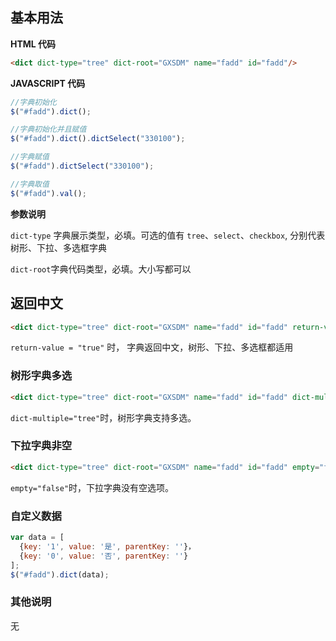 ## 基本用法

**HTML 代码**

``` html
<dict dict-type="tree" dict-root="GXSDM" name="fadd" id="fadd"/>
```

**JAVASCRIPT 代码**

``` javascript
//字典初始化
$("#fadd").dict();

//字典初始化并且赋值
$("#fadd").dict().dictSelect("330100");

//字典赋值
$("#fadd").dictSelect("330100");

//字典取值
$("#fadd").val();
```

**参数说明**

`dict-type` 字典展示类型，必填。可选的值有 `tree`、`select`、`checkbox`, 分别代表树形、下拉、多选框字典

`dict-root`字典代码类型，必填。大小写都可以

## 返回中文

``` html
<dict dict-type="tree" dict-root="GXSDM" name="fadd" id="fadd" return-value="tree"/>
```

`return-value = "true"` 时， 字典返回中文，树形、下拉、多选框都适用

### 树形字典多选

``` html
<dict dict-type="tree" dict-root="GXSDM" name="fadd" id="fadd" dict-multiple="tree"/>
```

`dict-multiple="tree"`时，树形字典支持多选。

### 下拉字典非空

``` html
<dict dict-type="tree" dict-root="GXSDM" name="fadd" id="fadd" empty="false"/>
```

`empty="false"`时，下拉字典没有空选项。

### 自定义数据

``` javascript
var data = [
  {key: '1', value: '是', parentKey: ''}， 
  {key: '0', value: '否', parentKey: ''}
]; 
$("#fadd").dict(data);
```

### 其他说明

无